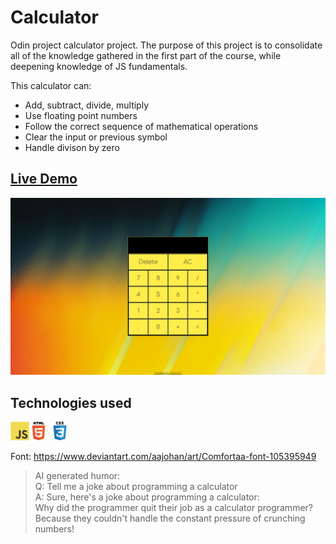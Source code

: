 # Calculator
Odin project calculator project. The purpose of this project is to consolidate all of the knowledge gathered in the first part of the course, while deepening knowledge of JS fundamentals. 

 This calculator can: 

 * Add, subtract, divide, multiply
 * Use floating point numbers
 * Follow the correct sequence of mathematical operations
 * Clear the input or previous symbol
 * Handle divison by zero

## [Live Demo](https://confucii.github.io/calculator//)

![Website layout image](https://raw.githubusercontent.com/Confucii/confucii/main/images/calculator.png)

## Technologies used

<img src="https://raw.githubusercontent.com/devicons/devicon/master/icons/javascript/javascript-original.svg" alt="javascript" width="30" height="30"/><img src="https://raw.githubusercontent.com/devicons/devicon/master/icons/html5/html5-original-wordmark.svg" alt="html5" width="30" height="30"/> <img src="https://raw.githubusercontent.com/devicons/devicon/master/icons/css3/css3-original-wordmark.svg" alt="css3" width="30" height="30"/>

Font: https://www.deviantart.com/aajohan/art/Comfortaa-font-105395949


> AI generated humor: <br>
> Q: Tell me a joke about programming a calculator <br>
> A: Sure, here's a joke about programming a calculator: <br>
>    Why did the programmer quit their job as a calculator programmer? <br>
>    Because they couldn't handle the constant pressure of crunching numbers! <br>
